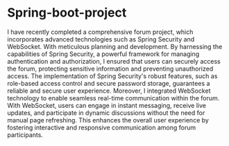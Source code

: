 # Spring-boot-project
 I have recently completed a comprehensive forum project, which incorporates advanced technologies such as Spring Security and WebSocket. With meticulous planning and 
 development.
By harnessing the capabilities of Spring Security, a powerful framework for managing authentication and authorization, I ensured that users can securely access the forum,
protecting sensitive information and preventing unauthorized access. The implementation of Spring Security's robust features, such as role-based access control and secure 
password storage, guarantees a reliable and secure user experience.
Moreover, I integrated WebSocket technology to enable seamless real-time communication within the forum. With WebSocket, users can engage in instant messaging, receive live 
updates, and participate in dynamic discussions without the need for manual page refreshing. This enhances the overall user experience by fostering interactive and responsive 
communication among forum participants.
